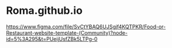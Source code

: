 # Roma.github.io
https://www.figma.com/file/SvCtYBAQ6UJSgjf4KQTPKR/Food-or-Restaurant-website-template-(Community)?node-id=5%3A295&t=PUeijUsfZBk5LTPg-0
